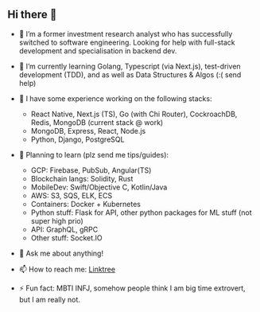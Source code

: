 ## Hi there 👋

<!-- **c-zhenhao/c-zhenhao** is a ✨ _special_ ✨ repository because its `README.md` (this file) appears on your GitHub profile. -->

<!-- Here are some ideas to get you started: -->

- 🤔 I’m a former investment research analyst who has successfully switched to software engineering. Looking for help with full-stack development and specialisation in backend dev.

- 🌱 I’m currently learning Golang, Typescript (via Next.js), test-driven development (TDD), and as well as Data Structures & Algos (:( send help)

- 🥞 I have some experience working on the following stacks: 
    - React Native, Next.js (TS), Go (with Chi Router), CockroachDB, Redis, MongoDB (current stack @ work)
    - MongoDB, Express, React, Node.js
    - Python, Django, PostgreSQL

- 📝 Planning to learn (plz send me tips/guides):
    - GCP: Firebase, PubSub, Angular(TS)
    - Blockchain langs: Solidity, Rust
    - MobileDev: Swift/Objective C, Kotlin/Java
    - AWS: S3, SQS, ELK, ECS
    - Containers: Docker + Kubernetes
    - Python stuff: Flask for API, other python packages for ML stuff (not super high prio)
    - API: GraphQL, gRPC
    - Other stuff: Socket.IO

- 💬 Ask me about anything!

- 📫 How to reach me: [Linktree](https://linktr.ee/zhenhaoc)

- ⚡ Fun fact: MBTI INFJ, somehow people think I am big time extrovert, but I am really not.
